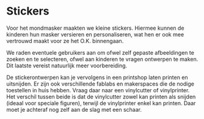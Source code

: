 # Stickers

Voor het mondmasker maakten we kleine stickers. Hiermee kunnen de kinderen hun masker versieren en personaliseren, wat hen er ook mee vertrouwd maakt voor ze het O.K. binnengaan. 

We raden eventuele gebruikers aan om ofwel zelf gepaste afbeeldingen te zoeken en te selecteren, ofwel aan kinderen te vragen ontwerpen te maken. Dit laatste vereist natuurlijk meer voorbereiding.

De stickerontwerpen kan je vervolgens in een printshop laten printen en uitsnijden. Er zijn ook verschillende fablabs en makerspaces die de nodige toestellen in huis hebben. Vraag daar naar een vinylcutter of vinylprinter. Het verschil tussen beide is dat de vinylcutter zowel kan printen als snijden (ideaal voor speciale figuren), terwijl de vinylprinter enkel kan printen. Daar moet je achteraf nog zelf aan de slag met een schaar. 